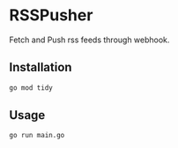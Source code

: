 # RSSPusher

Fetch and Push rss feeds through webhook.

## Installation

```sh
go mod tidy
```

## Usage

```sh
go run main.go
```
